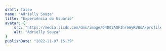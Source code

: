 ```yaml
---
draft: false
name: "Adrielly Souza"
title: "Experiência do Usuário"
avatar: {
    src: "https://media.licdn.com/dms/image/D4D03AQFIhr6WyRVBsA/profile-displayphoto-shrink_800_800/0/1702300377008?e=1709164800&v=beta&t=dQQXxocEh5eFV0WnrWwWf5OofvIt_edOxxi4X6-NrhU",
    alt: "Adrielly Souza"
}
publishDate: "2022-11-07 15:39"
---
```

